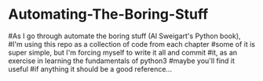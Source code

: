 # Automating-The-Boring-Stuff
#As I go through automate the boring stuff (Al Sweigart's Python book), 
#I'm using this repo as a collection of code from each chapter
#some of it is super simple, but I'm forcing myself to write it all and commit
#it, as an exercise in learning the fundamentals of python3
#maybe you'll find it useful
#if anything it should be a good reference...